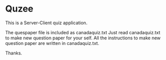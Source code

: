 # Quzee
This is a Server-Client quiz application.

The quespaper file is included as canadaquiz.txt
Just read canadaquiz.txt to make new question paper for your self.
All the instructions to make new question paper are written in canadaquiz.txt.


Thanks.
